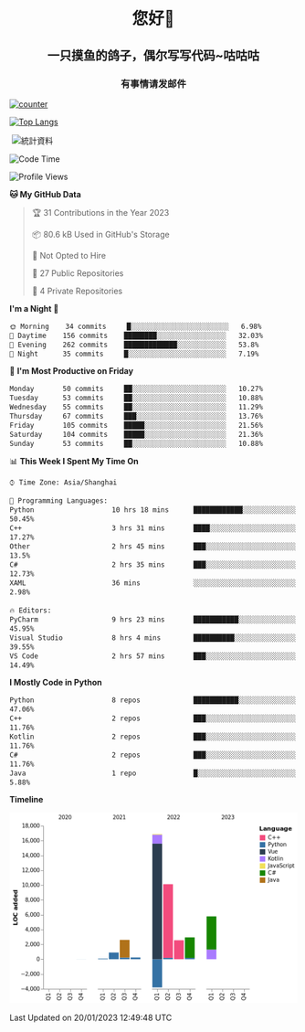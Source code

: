 

<!--
**kitUIN/kitUIN** is a ✨ _special_ ✨ repository because its `README.md` (this file) appears on your GitHub profile.

Here are some ideas to get you started:

- 🔭 I’m currently working on ...
- 🌱 I’m currently learning ...
- 👯 I’m looking to collaborate on ...
- 🤔 I’m looking for help with ...
- 💬 Ask me about ...
- 📫 How to reach me: ...
- 😄 Pronouns: ...
- ⚡ Fun fact: ...
-->
<h1 align="center">您好👋</h1>
<h2 align="center">一只摸鱼的鸽子，偶尔写写代码~咕咕咕</h2>
<h3 align="center">有事情请发邮件</h3>

[![counter](https://count.getloli.com/get/@KitUIN?theme=rule34)](https://count.getloli.com/)

[![Top Langs](https://github-readme-stats.vercel.app/api/?username=kitUIN&show_icons=true&theme=gruvbox&locale=cn&layout=compact)](https://github.com/anuraghazra/github-readme-stats)
<p>&nbsp;<img align="center" src="https://github-readme-stats.vercel.app/api?username=kitUIN&show_icons=true&theme=gruvbox&locale=cn" alt="統計資料" /></p>


<!--START_SECTION:waka-->
![Code Time](http://img.shields.io/badge/Code%20Time-807%20hrs%2013%20mins-blue)

![Profile Views](http://img.shields.io/badge/Profile%20Views-29-blue)

**🐱 My GitHub Data** 

> 🏆 31 Contributions in the Year 2023
 > 
> 📦 80.6 kB Used in GitHub's Storage 
 > 
> 🚫 Not Opted to Hire
 > 
> 📜 27 Public Repositories 
 > 
> 🔑 4 Private Repositories  
 > 
**I'm a Night 🦉** 

```text
🌞 Morning    34 commits     █░░░░░░░░░░░░░░░░░░░░░░░░   6.98% 
🌆 Daytime    156 commits    ████████░░░░░░░░░░░░░░░░░   32.03% 
🌃 Evening    262 commits    █████████████░░░░░░░░░░░░   53.8% 
🌙 Night      35 commits     █░░░░░░░░░░░░░░░░░░░░░░░░   7.19%

```
📅 **I'm Most Productive on Friday** 

```text
Monday       50 commits     ██░░░░░░░░░░░░░░░░░░░░░░░   10.27% 
Tuesday      53 commits     ██░░░░░░░░░░░░░░░░░░░░░░░   10.88% 
Wednesday    55 commits     ██░░░░░░░░░░░░░░░░░░░░░░░   11.29% 
Thursday     67 commits     ███░░░░░░░░░░░░░░░░░░░░░░   13.76% 
Friday       105 commits    █████░░░░░░░░░░░░░░░░░░░░   21.56% 
Saturday     104 commits    █████░░░░░░░░░░░░░░░░░░░░   21.36% 
Sunday       53 commits     ██░░░░░░░░░░░░░░░░░░░░░░░   10.88%

```


📊 **This Week I Spent My Time On** 

```text
⌚︎ Time Zone: Asia/Shanghai

💬 Programming Languages: 
Python                   10 hrs 18 mins      ████████████░░░░░░░░░░░░░   50.45% 
C++                      3 hrs 31 mins       ████░░░░░░░░░░░░░░░░░░░░░   17.27% 
Other                    2 hrs 45 mins       ███░░░░░░░░░░░░░░░░░░░░░░   13.5% 
C#                       2 hrs 35 mins       ███░░░░░░░░░░░░░░░░░░░░░░   12.73% 
XAML                     36 mins             ░░░░░░░░░░░░░░░░░░░░░░░░░   2.98%

🔥 Editors: 
PyCharm                  9 hrs 23 mins       ███████████░░░░░░░░░░░░░░   45.95% 
Visual Studio            8 hrs 4 mins        ██████████░░░░░░░░░░░░░░░   39.55% 
VS Code                  2 hrs 57 mins       ███░░░░░░░░░░░░░░░░░░░░░░   14.49%

```

**I Mostly Code in Python** 

```text
Python                   8 repos             ███████████░░░░░░░░░░░░░░   47.06% 
C++                      2 repos             ███░░░░░░░░░░░░░░░░░░░░░░   11.76% 
Kotlin                   2 repos             ███░░░░░░░░░░░░░░░░░░░░░░   11.76% 
C#                       2 repos             ███░░░░░░░░░░░░░░░░░░░░░░   11.76% 
Java                     1 repo              █░░░░░░░░░░░░░░░░░░░░░░░░   5.88%

```


**Timeline**

![Chart not found](https://raw.githubusercontent.com/kitUIN/kitUIN/main/charts/bar_graph.png) 


 Last Updated on 20/01/2023 12:49:48 UTC
<!--END_SECTION:waka-->
